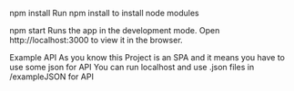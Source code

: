 npm install
Run npm install to install node modules

npm start
Runs the app in the development mode.
Open http://localhost:3000 to view it in the browser.

Example API
As you know this Project is an SPA and it means you have to use some json for API 
You can run localhost and use .json files in /exampleJSON for API
